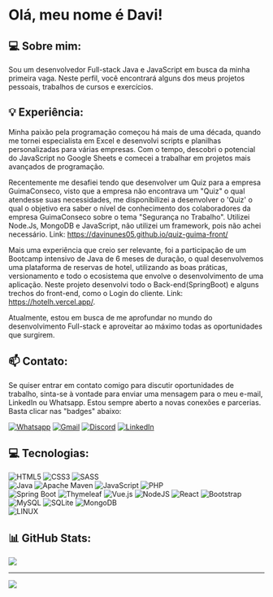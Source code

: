 # Olá, meu nome é Davi!

## 💻 Sobre mim:
Sou um desenvolvedor Full-stack Java e JavaScript em busca da minha primeira vaga. Neste perfil, você encontrará alguns dos meus projetos pessoais, trabalhos de cursos e exercícios.

## 💡 Experiência:
Minha paixão pela programação começou há mais de uma década, quando me tornei especialista em Excel e desenvolvi scripts e planilhas personalizadas para várias empresas. Com o tempo, descobri o potencial do JavaScript no Google Sheets e comecei a trabalhar em projetos mais avançados de programação.

Recentemente me desafiei tendo que desenvolver um Quiz para a empresa GuimaConseco, visto que a empresa não encontrava um "Quiz" o qual atendesse suas necessidades, me disponibilizei a desenvolver o 'Quiz' o qual o objetivo era saber o nível de conhecimento dos colaboradores da empresa GuimaConseco sobre o tema "Segurança no Trabalho". Utilizei Node.Js, MongoDB e JavaScript, não utilizei um framework, pois não achei necessário. Link: https://davinunes05.github.io/quiz-guima-front/

Mais uma experiência que creio ser relevante, foi a participação de um Bootcamp intensivo de Java de 6 meses de duração, o qual desenvolvemos uma plataforma de reservas de hotel, utilizando as boas práticas, versionamento e todo o ecosistema que envolve o desenvolvimento de uma aplicação. Neste projeto desenvolvi todo o Back-end(SpringBoot) e alguns trechos do front-end, como o Login do cliente. Link: https://hotelh.vercel.app/.

Atualmente, estou em busca de me aprofundar no mundo do desenvolvimento Full-stack e aproveitar ao máximo todas as oportunidades que surgirem.

## 📫 Contato:
Se quiser entrar em contato comigo para discutir oportunidades de trabalho, sinta-se à vontade para enviar uma mensagem para o meu e-mail, LinkedIn ou Whatsapp. Estou sempre aberto a novas conexões e parcerias.<br>Basta clicar nas "badges" abaixo: 

[![Whatsapp](https://img.shields.io/badge/WhatsApp-Chat-25D366?logo=whatsapp&link=https://wa.me/5521968244017)](https://wa.me/5521968244017) [![Gmail](https://img.shields.io/badge/-Gmail-D14836?logo=Gmail&logoColor=white&link=mailto:davi.nunes05%40gmail.com)](mailto:davi.nunes05@gmail.com) [![Discord](https://img.shields.io/badge/Discord-%237289DA.svg?logo=discord&logoColor=white)](https://discord.gg/pmc49saH7d) [![LinkedIn](https://img.shields.io/badge/LinkedIn-%230077B5.svg?logo=linkedin&logoColor=white)](https://linkedin.com/in/davi-nunes-4819b17b) 

## 💻 Tecnologias:
![HTML5](https://img.shields.io/badge/HTML-%23E34F26.svg?style=plastic&logo=html5&logoColor=white) ![CSS3](https://img.shields.io/badge/CSS-%231572B6.svg?style=plastic&logo=css3&logoColor=white) ![SASS](https://img.shields.io/badge/-SASS-CD6799?style=plastic&logo=sass&logoColor=white&link=https://sass-lang.com/)<br>
![Java](https://img.shields.io/badge/Java-%23ED8B00.svg?style=plastic&logo=Java&logoColor=white) ![Apache Maven](https://img.shields.io/badge/Apache%20Maven-C71A36?style=plastic&logo=Apache%20Maven&logoColor=white) ![JavaScript](https://img.shields.io/badge/JavaScript-%23323330.svg?style=plastic&logo=javascript&logoColor=%23F7DF1E) ![PHP](https://img.shields.io/badge/PHP-%23777BB4.svg?style=plastic&logo=php&logoColor=white)<br>
![Spring Boot](https://img.shields.io/badge/-Spring%20Boot-6DB33F?style=plastic&logo=spring-boot&logoColor=white&link=https://spring.io/projects/spring-boot/) ![Thymeleaf](https://img.shields.io/badge/-Thymeleaf-005F0F?style=plastic&logo=thymeleaf&logoColor=white&link=https://www.thymeleaf.org/) ![Vue.js](https://img.shields.io/badge/Vue.js-%2335495e.svg?style=plastic&logo=vuedotjs&logoColor=%234FC08D) ![NodeJS](https://img.shields.io/badge/Node.js-6DA55F?style=plastic&logo=node.js&logoColor=white) ![React](https://img.shields.io/badge/React-%2320232a.svg?style=plastic&logo=react&logoColor=%2361DAFB) ![Bootstrap](https://img.shields.io/badge/Bootstrap-%23563D7C.svg?style=plastic&logo=bootstrap&logoColor=white)<br> 
![MySQL](https://img.shields.io/badge/MySQL-%2300f.svg?style=plastic&logo=mysql&logoColor=white) ![SQLite](https://img.shields.io/badge/SQLite-%2307405e.svg?style=plastic&logo=sqlite&logoColor=white) ![MongoDB](https://img.shields.io/badge/MongoDB-%234ea94b.svg?style=plastic&logo=mongodb&logoColor=white)<br>
![LINUX](https://img.shields.io/badge/Linux-FCC624?style=plastic&logo=linux&logoColor=black)
## 📊 GitHub Stats:

![](https://github-readme-stats.vercel.app/api/top-langs/?username=DaviNunes05&theme=dark&hide_border=false&include_all_commits=false&count_private=false&layout=compact)

---
[![](https://visitcount.itsvg.in/api?id=DaviNunes05&icon=0&color=0)](https://visitcount.itsvg.in)
